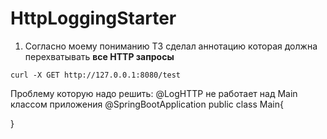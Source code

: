 # HttpLoggingStarter
1. Согласно моему пониманию ТЗ сделал аннотацию которая должна перехватывать **все HTTP запросы**

```shell
curl -X GET http://127.0.0.1:8080/test

```

Проблему которую надо решить: @LogHTTP не работает над Main классом приложения
@SpringBootApplication
public class Main{

}
